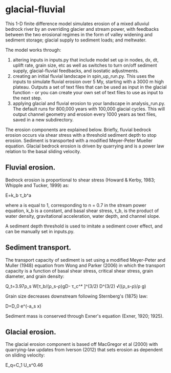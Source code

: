 # glacial-fluvial
This 1-D finite difference model simulates erosion of a mixed alluviul bedrock river by an overriding glacier and stream power, with feedbacks between the two erosional regimes in the form of valley widening and sediment storage; glacial supply to sediment loads; and meltwater.

The model works through:
1) altering inputs in inputs.py that include model set up in nodes, dx, dt, uplift rate, grain size, etc as well as switches to turn on/off sediment supply, glacial-fluvial feedbacks, and isostatic adjustments.
2) creating an initial fluvial landscape in spin_up_run.py. This uses the inputs to simulate fluvial erosion over 5 My, starting with a 3000 m high plateau. Outputs a set of text files that can be used as input in the glacial function - or you can create your own set of text files to use as input to the next step.
3) applying glacial and fluvial erosion to your landscape in analysis_run.py. The default runs for 800,000 years with 100,000 glacial cycles. This will output channel geometry and erosion every 1000 years as text files, saved in a new subdirectory.

The erosion components are explained below. Briefly, fluvial bedrock erosion occurs via shear stress with a threshold sediment depth to stop erosion. Sediment is transported with a modified Meyer-Peter Mueller equation. Glacial bedrock erosion is driven by quarrying and is a power law relation to the basal sliding velocity.

## Fluvial erosion.
Bedrock erosion is proportional to shear stress (Howard & Kerby, 1983; Whipple and Tucker, 1999) as:

E=k_b τ_b^a

where a is equal to 1, corresponding to n = 0.7 in the stream power equation, k_b is a constant, and basal shear stress, τ_b, is the product of water density, gravitational acceleration, water depth, and channel slope.

A sediment depth threshold is used to imitate a sediment cover effect, and can be manually set in inputs.py.

## Sediment transport.
The transport capacity of sediment is set using a modified Meyer-Peter and Muller (1948) equation from Wong and Parker (2006) in which the transport capacity is a function of basal shear stress, critical shear stress, grain diameter, and grain density:

Q_t=3.97ρ_s W[τ_b/(ρ_s-ρ)gD- τ_c^* ]^(3/2) D^(3/2) √((ρ_s-ρ)/ρ g)

Grain size decreases downstream following Sternberg's (1875) law:

D=D_0 e^(-a_s x)

Sediment mass is conserved through Exner's equation (Exner, 1920; 1925).

## Glacial erosion.
The glacial erosion component is based off MacGregor et al (2000) with quarrying-law updates from Iverson (2012) that sets erosion as dependent on sliding velocity:

E_q=C_1 U_s^0.46   	


